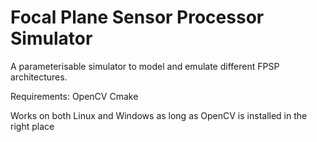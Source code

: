 # Focal Plane Sensor Processor Simulator


A parameterisable simulator to model and emulate different FPSP architectures.


Requirements:
OpenCV
Cmake

Works on both Linux and Windows as long as OpenCV is installed in the right place


